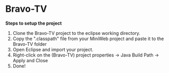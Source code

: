 # Bravo-TV

**Steps to setup the project**

1. Clone the Bravo-TV project to the eclipse working directory.
2. Copy the ".classpath" file from your MiniWeb project and paste it to the Bravo-TV folder
3. Open Eclipse and import your project.
4. Right-click on the (Bravo-TV) project properties -> Java Build Path -> Apply and Close
5. Done!
